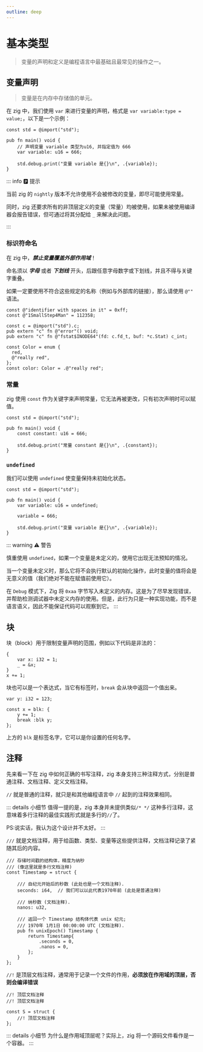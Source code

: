 ```yaml
---
outline: deep
---
```


# 基本类型

> 变量的声明和定义是编程语言中最基础且最常见的操作之一。

## 变量声明

> 变量是在内存中存储值的单元。

在 zig 中，我们使用 `var` 来进行变量的声明，格式是 `var variable:type = value;`，以下是一个示例：

```zig
const std = @import("std");

pub fn main() void {
    // 声明变量 variable 类型为u16, 并指定值为 666
    var variable: u16 = 666;

    std.debug.print("变量 variable 是{}\n", .{variable});
}
```

::: info 🅿️ 提示

当前 zig 的 `nightly` 版本不允许使用不会被修改的变量，即尽可能使用常量。

同时，zig 还要求所有的非顶层定义的变量（常量）均被使用，如果未被使用编译器会报告错误，但可通过将其分配给 `_` 来解决此问题。

:::

### 标识符命名

在 zig 中，**_禁止变量覆盖外部作用域_**！

命名须以 **_字母_** 或者 **_下划线_** 开头，后跟任意字母数字或下划线，并且不得与关键字重叠。

如果一定要使用不符合这些规定的名称（例如与外部库的链接），那么请使用 `@""` 语法。

```zig
const @"identifier with spaces in it" = 0xff;
const @"1SmallStep4Man" = 112358;

const c = @import("std").c;
pub extern "c" fn @"error"() void;
pub extern "c" fn @"fstat$INODE64"(fd: c.fd_t, buf: *c.Stat) c_int;

const Color = enum {
  red,
  @"really red",
};
const color: Color = .@"really red";
```

### 常量

zig 使用 `const` 作为关键字来声明常量，它无法再被更改，只有初次声明时可以赋值。

```zig
const std = @import("std");

pub fn main() void {
    const constant: u16 = 666;

    std.debug.print("常量 constant 是{}\n", .{constant});
}
```

### `undefined`

我们可以使用 `undefined` 使变量保持未初始化状态。

```zig
const std = @import("std");

pub fn main() void {
    var variable: u16 = undefined;

    variable = 666;

    std.debug.print("变量 variable 是{}\n", .{variable});
}
```

::: warning ⚠️ 警告

慎重使用 `undefined`，如果一个变量是未定义的，使用它出现无法预知的情况。

当一个变量未定义时，那么它将不会执行默认的初始化操作，此时变量的值将会是无意义的值（我们绝对不能在赋值前使用它）。

在 `Debug` 模式下，Zig 将 `0xaa` 字节写入未定义的内存。这是为了尽早发现错误，并帮助检测调试器中未定义内存的使用。但是，此行为只是一种实现功能，而不是语言语义，因此不能保证代码可以观察到它。
:::

## 块

块（block）用于限制变量声明的范围，例如以下代码是非法的：

```zig
{
    var x: i32 = 1;
    _ = &x;
}
x += 1;
```

块也可以是一个表达式，当它有标签时，`break` 会从块中返回一个值出来。

```zig
var y: i32 = 123;

const x = blk: {
    y += 1;
    break :blk y;
};
```

上方的 `blk` 是标签名字，它可以是你设置的任何名字。

## 注释

先来看一下在 zig 中如何正确的书写注释，zig 本身支持三种注释方式，分别是普通注释、文档注释、定义文档注释。

`//` 就是普通的注释，就只是和其他编程语言中 `//` 起到的注释效果相同。

::: details 小细节
值得一提的是，zig 本身并未提供类似`/* */` 这种多行注释，这意味着多行注释的最佳实践形式就是多行的`//`了。

PS:说实话，我认为这个设计并不太好。
:::

`///` 就是文档注释，用于给函数、类型、变量等这些提供注释，文档注释记录了紧随其后的内容。

```zig
/// 存储时间戳的结构体，精度为纳秒
/// (像这里就是多行文档注释)
const Timestamp = struct {

    /// 自纪元开始后的秒数 (此处也是一个文档注释).
    seconds: i64,  // 我们可以以此代表1970年前 (此处是普通注释)

    /// 纳秒数 (文档注释).
    nanos: u32,

    /// 返回一个 Timestamp 结构体代表 unix 纪元;
    /// 1970年 1月1日 00:00:00 UTC (文档注释).
    pub fn unixEpoch() Timestamp {
        return Timestamp{
            .seconds = 0,
            .nanos = 0,
        };
    }
};
```

`//!` 是顶层文档注释，通常用于记录一个文件的作用，**必须放在作用域的顶层，否则会编译错误**

```zig
//! 顶层文档注释
//! 顶层文档注释

const S = struct {
    //! 顶层文档注释
};
```

::: details 小细节
为什么是作用域顶层呢？实际上，zig 将一个源码文件看作是一个容器。
:::
